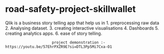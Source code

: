 # road-safety-project-skillwallet



Qlik is a business story telling app that help us in 
                         1. preprocessing raw data
                         2. Analysing dataset.
                         3. creating interactive visualisations
                         4. Dashboards
                         5. creating analytics apps.
                         6. ease of story telling.


                         project demonstration :-   https://youtu.be/57EhrPXZR9E?si=DTL3Pp5Mi7Cxa-O1
